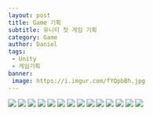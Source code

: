 ```yaml
---
layout: post
title: Game 기획
subtitle: 유니티 첫 게임 기획
category: Game
author: Daniel
tags: 
 - Unity
 - 게임기획
banner:
 image: https://i.imgur.com/fYQpbBh.jpg
---
```



![](https://i.imgur.com/uul0OXP.jpg)
![](https://i.imgur.com/IZfT3tw.jpg)
![](https://i.imgur.com/xxjenN6.jpg)
![](https://i.imgur.com/XzsuVQU.jpg)
![](https://i.imgur.com/pH0l07K.jpg)
![](https://i.imgur.com/vuxtNdk.jpg)
![](https://i.imgur.com/Bn5sJbB.jpg)
![](https://i.imgur.com/IUtXNQc.jpg)
![](https://i.imgur.com/FkQVUXn.jpg)
![](https://i.imgur.com/muNRYUY.jpg)
![](https://i.imgur.com/3ur5hlQ.jpg)
![](https://i.imgur.com/ps4RPva.jpg)
![](https://i.imgur.com/tpn2eLO.jpg)
![](https://i.imgur.com/gh0kJ3u.jpg)